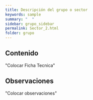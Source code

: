 ```yaml
---
title: Descripción del grupo o sector
keywords: sample
summary: "  "
sidebar: grupo_sidebar
permalink: Sector_2.html
folder: grupo
---
```


## Contenido

"Colocar Ficha Tecnica"

## Observaciones

"Colocar observaciones"


